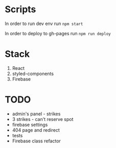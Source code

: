 # Scripts

In order to run dev env run `npm start`

In order to deploy to gh-pages run `npm run deploy`

# Stack

1. React
2. styled-components
3. Firebase

# TODO

- admin's panel - strikes
- 3 strikes - can't reserve spot
- firebase settings
- 404 page and redirect
- tests
- Firebase class refactor
